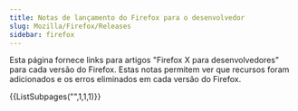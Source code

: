 ```yaml
---
title: Notas de lançamento do Firefox para o desenvolvedor
slug: Mozilla/Firefox/Releases
sidebar: firefox
---
```


Esta página fornece links para artigos "Firefox X para desenvolvedores" para cada versão do Firefox. Estas notas permitem ver que recursos foram adicionados e os erros eliminados em cada versão do Firefox.

{{ListSubpages("",1,1,1)}}
